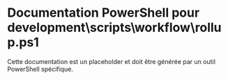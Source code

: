 # Documentation PowerShell pour development\scripts\workflow\rollup.ps1

Cette documentation est un placeholder et doit être générée par un outil PowerShell spécifique.

